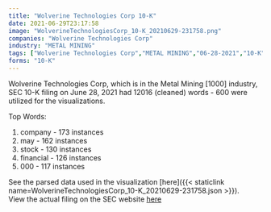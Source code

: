 ```yaml
---
title: "Wolverine Technologies Corp 10-K"
date: 2021-06-29T23:17:58
image: "WolverineTechnologiesCorp_10-K_20210629-231758.png"
companies: "Wolverine Technologies Corp"
industry: "METAL MINING"
tags: ["Wolverine Technologies Corp","METAL MINING","06-28-2021","10-K"]
forms: "10-K"
---
```

Wolverine Technologies Corp, which is in the Metal Mining [1000] industry, SEC 10-K filing on June 28, 2021 had 12016 (cleaned) words - 600 were utilized for the visualizations.

Top Words:
1. company - 173 instances
2. may - 162 instances
3. stock - 130 instances
4. financial - 126 instances
5. 000 - 117 instances


See the parsed data used in the visualization [here]({{< staticlink name=WolverineTechnologiesCorp_10-K_20210629-231758.json >}}).  
View the actual filing on the SEC website [here](https://www.sec.gov/Archives/edgar/data/1424404/0001062993-21-006035.txt)